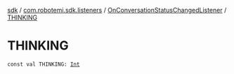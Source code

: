 [sdk](../../index.md) / [com.robotemi.sdk.listeners](../index.md) / [OnConversationStatusChangedListener](index.md) / [THINKING](./-t-h-i-n-k-i-n-g.md)

# THINKING

`const val THINKING: `[`Int`](https://kotlinlang.org/api/latest/jvm/stdlib/kotlin/-int/index.html)